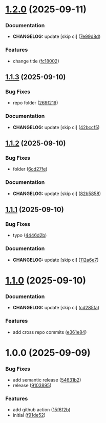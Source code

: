 # [1.2.0](https://github.com/chornberger-c2c/mockup-webshop/compare/v1.1.3...v1.2.0) (2025-09-11)


### Documentation

* **CHANGELOG:** update [skip ci] ([7e99d8d](https://github.com/chornberger-c2c/mockup-webshop/commit/))


### Features

* change title ([fc18002](https://github.com/chornberger-c2c/mockup-webshop/commit/))

## [1.1.3](https://github.com/chornberger-c2c/mockup-webshop/compare/v1.1.2...v1.1.3) (2025-09-10)


### Bug Fixes

* repo folder ([269f219](https://github.com/chornberger-c2c/mockup-webshop/commit/))


### Documentation

* **CHANGELOG:** update [skip ci] ([42bccf5](https://github.com/chornberger-c2c/mockup-webshop/commit/))

## [1.1.2](https://github.com/chornberger-c2c/mockup-webshop/compare/v1.1.1...v1.1.2) (2025-09-10)


### Bug Fixes

* folder ([6cd27fe](https://github.com/chornberger-c2c/mockup-webshop/commit/))


### Documentation

* **CHANGELOG:** update [skip ci] ([82b5858](https://github.com/chornberger-c2c/mockup-webshop/commit/))

## [1.1.1](https://github.com/chornberger-c2c/mockup-webshop/compare/v1.1.0...v1.1.1) (2025-09-10)


### Bug Fixes

* typo ([4446d2b](https://github.com/chornberger-c2c/mockup-webshop/commit/))


### Documentation

* **CHANGELOG:** update [skip ci] ([112a6e7](https://github.com/chornberger-c2c/mockup-webshop/commit/))

# [1.1.0](https://github.com/chornberger-c2c/mockup-webshop/compare/v1.0.0...v1.1.0) (2025-09-10)


### Documentation

* **CHANGELOG:** update [skip ci] ([cd285fa](https://github.com/chornberger-c2c/mockup-webshop/commit/))


### Features

* add cross repo commits ([e361e84](https://github.com/chornberger-c2c/mockup-webshop/commit/))

# 1.0.0 (2025-09-09)


### Bug Fixes

* add semantic release ([54631b2](https://github.com/chornberger-c2c/mockup-webshop/commit/))
* release ([9103895](https://github.com/chornberger-c2c/mockup-webshop/commit/))


### Features

* add github action ([15f6f2b](https://github.com/chornberger-c2c/mockup-webshop/commit/))
* initial ([f91de52](https://github.com/chornberger-c2c/mockup-webshop/commit/))

